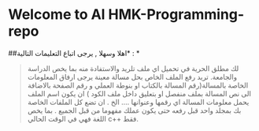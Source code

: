 # Welcome to Al HMK-Programming-repo
 ##اهلا وسهلا , يرجى اتباع التعليمات التالية* : *
 > لك مطلق الحرية في تحميل اي ملف تلريد والاستفادة منه بما يخص الدراسة والجامعة.
 > تريد رفع الملف الخاص بحل مسالة معينة يرجى ارفاق المعلومات الخاصة بالمسالة(رقم المسالة بالكتاب او بنوطة العملي و رقم الصفحة بالاضافة الى نص المسالة بملف منفصل او بتعليق داخل ملف الكود )
 > ان يكون اسم الملف يحمل معلومات المسالة اي رقمها وعنوانها .... الخ .
 > ان تضع كل الملفات الخاصة بك بمجلد واحد قبل رفعه حتى يكون عملك مفهوما من قبل الجميع . 
 > بما يخص اللغة فهي في الوقت الحالي c++  فقط.
 
